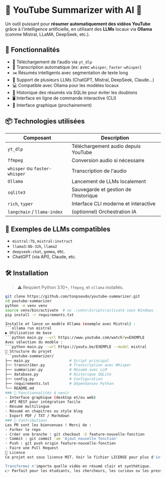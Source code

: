 # 🎥 YouTube Summarizer with AI 🧠

Un outil puissant pour **résumer automatiquement des vidéos YouTube** grâce à l'intelligence artificielle, en utilisant des **LLMs** locaux via **Ollama** (comme Mistral, LLaMA, DeepSeek, etc.).

## 🚀 Fonctionnalités

- 🔗 Téléchargement de l’audio via `yt_dlp`
- 📝 Transcription automatique (ex: avec `whisper`, `faster-whisper`)
- ✂️ Résumés intelligents avec segmentation de texte long
- 🧠 Support de plusieurs LLMs (ChatGPT, Mistral, DeepSeek, Claude…)
- 💻 Compatible avec Ollama pour les modèles locaux
- 💾 Historique des résumés via SQLite pour éviter les doublons
- 🖥️ Interface en ligne de commande interactive (CLI)
- 🧪 Interface graphique (prochainement)

## 📦 Technologies utilisées

| Composant           | Description                                 |
|---------------------|---------------------------------------------|
| `yt_dlp`            | Téléchargement audio depuis YouTube         |
| `ffmpeg`            | Conversion audio si nécessaire              |
| `whisper` ou `faster-whisper` | Transcription de l'audio         |
| `Ollama`            | Lancement de LLMs localement                |
| `sqlite3`           | Sauvegarde et gestion de l'historique       |
| `rich`, `typer`     | Interface CLI moderne et interactive        |
| `langchain` / `llama-index` | (optionnel) Orchestration IA       |

## 🧠 Exemples de LLMs compatibles

- `mistral:7b`, `mistral:instruct`
- `llama3:8b-32k`, `llama2`
- `deepseek:chat`, `gemma`, etc.
- ChatGPT (via API), Claude, etc.

## 🛠️ Installation

> ⚠️ Requiert Python 3.10+, `ffmpeg`, et `ollama` installés.

```bash
git clone https://github.com/tonpseudo/youtube-summarizer.git
cd youtube-summarizer
python -m venv venv
source venv/bin/activate  # ou .\venv\Scripts\activate sous Windows
pip install -r requirements.txt

Installe et lance un modèle Ollama (exemple avec Mistral) :
```ollama run mistral
▶️ Utilisation de base
```python main.py --url https://www.youtube.com/watch?v=EXEMPLE
Avec sélection du modèle :
```python main.py --url https://youtu.be/EXEMPLE --model mistral
📁 Structure du projet
```youtube-summarizer/
├── main.py                  # Script principal
├── transcriber.py           # Transcription avec Whisper
├── summarizer.py            # Résumé avec LLM
├── database.py              # Historique SQLite
├── config.py                # Configuration
├── requirements.txt         # Dépendances Python
└── README.md
### 🧩 Fonctionnalités à venir
- Interface graphique (desktop et/ou web)
- API REST pour intégration facile
- Résumé multilingue
- Résumé en chapitres ou style blog
- Export PDF / TXT / Markdown
### 🤝 Contributions
Les PR sont les bienvenues ! Merci de :
- Forker le repo
- Créer une branche : git checkout -b feature-nouvelle-fonction
- Commit : git commit -am 'Ajout nouvelle fonction'
- Push : git push origin feature-nouvelle-fonction
- Faire une Pull Request
📜 Licence
Ce projet est sous licence MIT. Voir le fichier LICENSE pour plus d'informations.

Transformez n'importe quelle vidéo en résumé clair et synthétique.
👉 Parfait pour les étudiants, les chercheurs, les curieux ou les pressés !
